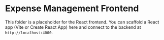 # Expense Management Frontend

This folder is a placeholder for the React frontend. You can scaffold a React app (Vite or Create React App) here and connect to the backend at `http://localhost:4000`.
